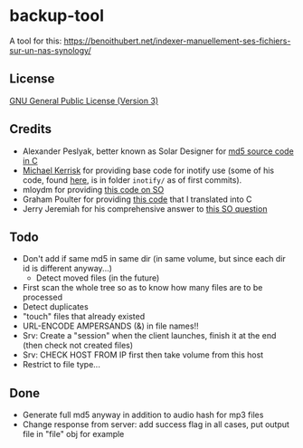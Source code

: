 # backup-tool

A tool for this: https://benoithubert.net/indexer-manuellement-ses-fichiers-sur-un-nas-synology/

## License

[GNU General Public License (Version 3)](http://www.fsf.org/licensing/licenses/gpl-3.0.html)

## Credits

* Alexander Peslyak, better known as Solar Designer <solar at openwall.com> for [md5 source code in C](http://openwall.info/wiki/people/solar/software/public-domain-source-code/md5)
* [Michael Kerrisk](http://man7.org/mtk/index.html) for providing base code for inotify use (some of his code, found [here](http://man7.org/tlpi/code/index.html), is in folder `inotify/` as of 
first commits).
* mloydm for providing [this code on SO](http://stackoverflow.com/questions/8436841/how-to-recursively-list-directories-in-c-on-linux)
* Graham Poulter for providing [this code](http://snipplr.com/view/4025/mp3-checksum-in-id3-tag/) that I translated into C
* Jerry Jeremiah for his comprehensive answer to [this SO question](http://stackoverflow.com/questions/22077802/simple-c-example-of-doing-an-http-post-and-consuming-the-response)

## Todo

* Don't add if same md5 in same dir (in same volume, but since each dir id is different anyway...)
  * Detect moved files (in the future)
* First scan the whole tree so as to know how many files are to be processed
* Detect duplicates
* "touch" files that already existed
* URL-ENCODE AMPERSANDS (&) in file names!!
* Srv: Create a "session" when the client launches, finish it at the end (then check not created files)
* Srv: CHECK HOST FROM IP first then take volume from this host
* Restrict to file type...

## Done

* Generate full md5 anyway in addition to audio hash for mp3 files
* Change response from server: add success flag in all cases, put output file in "file" obj for example
